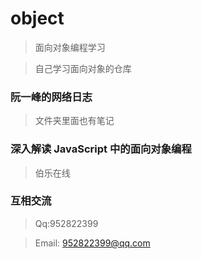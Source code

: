 # object

> 面向对象编程学习

> 自己学习面向对象的仓库

### 阮一峰的网络日志

> 文件夹里面也有笔记


### 深入解读 JavaScript 中的面向对象编程
> 伯乐在线

### 互相交流

> Qq:952822399

> Email: 952822399@qq.com